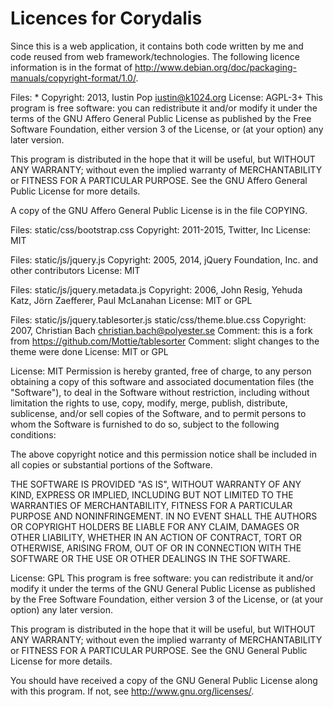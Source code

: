 # Licences for Corydalis

Since this is a web application, it contains both code written by me
and code reused from web framework/technologies. The following licence
information is in the format of
<http://www.debian.org/doc/packaging-manuals/copyright-format/1.0/>.

Files: *
Copyright: 2013, Iustin Pop <iustin@k1024.org>
License: AGPL-3+
  This program is free software: you can redistribute it and/or modify
  it under the terms of the GNU Affero General Public License as published
  by the Free Software Foundation, either version 3 of the License, or
  (at your option) any later version.

  This program is distributed in the hope that it will be useful,
  but WITHOUT ANY WARRANTY; without even the implied warranty of
  MERCHANTABILITY or FITNESS FOR A PARTICULAR PURPOSE.  See the
  GNU Affero General Public License for more details.

  A copy of the GNU Affero General Public License is in the file COPYING.

Files:
  static/css/bootstrap.css
Copyright: 2011-2015, Twitter, Inc
License: MIT

Files: static/js/jquery.js
Copyright: 2005, 2014, jQuery Foundation, Inc. and other contributors
License: MIT

Files: static/js/jquery.metadata.js
Copyright: 2006, John Resig, Yehuda Katz, Jörn Zaefferer, Paul McLanahan
License: MIT or GPL

Files:
  static/js/jquery.tablesorter.js
  static/css/theme.blue.css
Copyright: 2007, Christian Bach <christian.bach@polyester.se>
Comment: this is a fork from https://github.com/Mottie/tablesorter
Comment: slight changes to the theme were done
License: MIT or GPL

License: MIT
  Permission is hereby granted, free of charge, to any person
  obtaining a copy of this software and associated documentation files
  (the "Software"), to deal in the Software without restriction,
  including without limitation the rights to use, copy, modify, merge,
  publish, distribute, sublicense, and/or sell copies of the Software,
  and to permit persons to whom the Software is furnished to do so,
  subject to the following conditions:

  The above copyright notice and this permission notice shall be
  included in all copies or substantial portions of the Software.

  THE SOFTWARE IS PROVIDED "AS IS", WITHOUT WARRANTY OF ANY KIND,
  EXPRESS OR IMPLIED, INCLUDING BUT NOT LIMITED TO THE WARRANTIES OF
  MERCHANTABILITY, FITNESS FOR A PARTICULAR PURPOSE AND
  NONINFRINGEMENT. IN NO EVENT SHALL THE AUTHORS OR COPYRIGHT HOLDERS
  BE LIABLE FOR ANY CLAIM, DAMAGES OR OTHER LIABILITY, WHETHER IN AN
  ACTION OF CONTRACT, TORT OR OTHERWISE, ARISING FROM, OUT OF OR IN
  CONNECTION WITH THE SOFTWARE OR THE USE OR OTHER DEALINGS IN THE
  SOFTWARE.

License: GPL
 This program is free software: you can redistribute it and/or modify
 it under the terms of the GNU General Public License as published by
 the Free Software Foundation, either version 3 of the License, or (at
 your option) any later version.

  This program is distributed in the hope that it will be useful, but
  WITHOUT ANY WARRANTY; without even the implied warranty of
  MERCHANTABILITY or FITNESS FOR A PARTICULAR PURPOSE. See the GNU
  General Public License for more details.

  You should have received a copy of the GNU General Public License
  along with this program. If not, see <http://www.gnu.org/licenses/>.
